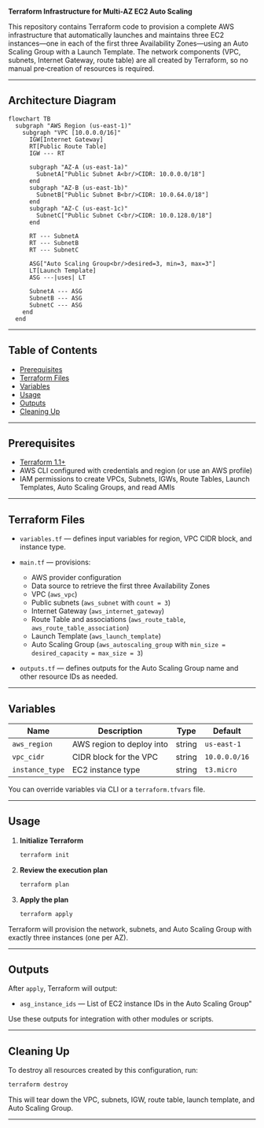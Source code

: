 **Terraform Infrastructure for Multi-AZ EC2 Auto Scaling**

This repository contains Terraform code to provision a complete AWS infrastructure that automatically launches and maintains three EC2 instances—one in each of the first three Availability Zones—using an Auto Scaling Group with a Launch Template. The network components (VPC, subnets, Internet Gateway, route table) are all created by Terraform, so no manual pre‑creation of resources is required.

---

## Architecture Diagram

```mermaid
flowchart TB
  subgraph "AWS Region (us-east-1)"
    subgraph "VPC [10.0.0.0/16]"
      IGW[Internet Gateway]
      RT[Public Route Table]
      IGW --- RT

      subgraph "AZ-A (us-east-1a)"
        SubnetA["Public Subnet A<br/>CIDR: 10.0.0.0/18"]
      end
      subgraph "AZ-B (us-east-1b)"
        SubnetB["Public Subnet B<br/>CIDR: 10.0.64.0/18"]
      end
      subgraph "AZ-C (us-east-1c)"
        SubnetC["Public Subnet C<br/>CIDR: 10.0.128.0/18"]
      end

      RT --- SubnetA
      RT --- SubnetB
      RT --- SubnetC

      ASG["Auto Scaling Group<br/>desired=3, min=3, max=3"]
      LT[Launch Template]
      ASG ---|uses| LT

      SubnetA --- ASG
      SubnetB --- ASG
      SubnetC --- ASG
    end
  end
```

---

## Table of Contents

* [Prerequisites](#prerequisites)
* [Terraform Files](#terraform-files)
* [Variables](#variables)
* [Usage](#usage)
* [Outputs](#outputs)
* [Cleaning Up](#cleaning-up)

---

## Prerequisites

* [Terraform 1.1+](https://www.terraform.io/downloads.html)
* AWS CLI configured with credentials and region (or use an AWS profile)
* IAM permissions to create VPCs, Subnets, IGWs, Route Tables, Launch Templates, Auto Scaling Groups, and read AMIs

---

## Terraform Files

* `variables.tf` — defines input variables for region, VPC CIDR block, and instance type.
* `main.tf` — provisions:

  * AWS provider configuration
  * Data source to retrieve the first three Availability Zones
  * VPC (`aws_vpc`)
  * Public subnets (`aws_subnet` with `count = 3`)
  * Internet Gateway (`aws_internet_gateway`)
  * Route Table and associations (`aws_route_table`, `aws_route_table_association`)
  * Launch Template (`aws_launch_template`)
  * Auto Scaling Group (`aws_autoscaling_group` with `min_size = desired_capacity = max_size = 3`)
* `outputs.tf` — defines outputs for the Auto Scaling Group name and other resource IDs as needed.

---

## Variables

| Name            | Description               | Type   | Default       |
| --------------- | ------------------------- | ------ | ------------- |
| `aws_region`    | AWS region to deploy into | string | `us-east-1`   |
| `vpc_cidr`      | CIDR block for the VPC    | string | `10.0.0.0/16` |
| `instance_type` | EC2 instance type         | string | `t3.micro`    |

You can override variables via CLI or a `terraform.tfvars` file.

---

## Usage

1. **Initialize Terraform**

   ```bash
   terraform init
   ```

2. **Review the execution plan**

   ```bash
   terraform plan
   ```

3. **Apply the plan**

   ```bash
   terraform apply
   ```

Terraform will provision the network, subnets, and Auto Scaling Group with exactly three instances (one per AZ).

---

## Outputs

After `apply`, Terraform will output:

* `asg_instance_ids` — List of EC2 instance IDs in the Auto Scaling Group"

Use these outputs for integration with other modules or scripts.

---

## Cleaning Up

To destroy all resources created by this configuration, run:

```bash
terraform destroy
```

This will tear down the VPC, subnets, IGW, route table, launch template, and Auto Scaling Group.

---
